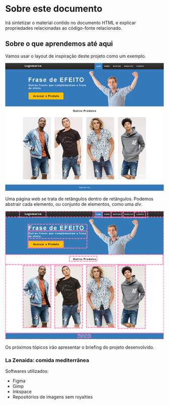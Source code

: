 # Sobre este documento

Irá sintetizar o material contido no documento HTML e explicar propriedades relacionadas ao código-fonte relacionado.

## Sobre o que aprendemos até aqui

Vamos usar o layout de inspiração deste projeto como um exemplo.

![Layout proposto](./assets/images/inspiration-layout.jpg)

Uma página web se trata de retângulos dentro de retângulos. Podemos abstrair cada elemento, ou conjunto de elementos, como uma *div*.

![Divs do layout proposto](./assets/images/inspiration-layout-divs.svg)

Os próximos tópicos irão apresentar o briefing do projeto desenvolvido.

### La Zenaida: comida mediterrânea

Softwares utilizados:

- Figma
- Gimp
- Inkspace
- Repositórios de imagens sem royalties
